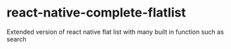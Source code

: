 # react-native-complete-flatlist
Extended version of react native flat list with many built in function such as search
